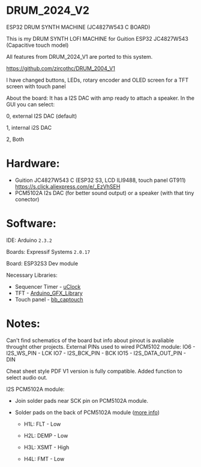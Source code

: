 # DRUM_2024_V2

ESP32 DRUM SYNTH MACHINE (JC4827W543 C BOARD)

This is my DRUM SYNTH LOFI MACHINE for Guition ESP32 JC4827W543 (Capacitive touch model)

All features from DRUM_2024_V1 are ported to this system.

https://github.com/zircothc/DRUM_2004_V1

I have changed buttons, LEDs, rotary encoder and OLED screen for a TFT screen with touch panel
 

About the board:
It has a I2S DAC with amp ready to attach a speaker.
In the GUI you can select:

0, external I2S DAC (default)

1, internal i2S DAC

2, Both


# Hardware:

- Guition JC4827W543 C (ESP32 S3, LCD ILI9488, touch panel GT911)
  https://s.click.aliexpress.com/e/_EzVhSEH
- PCM5102A I2s DAC (for better sound output) or a speaker (with that tiny conector)

# Software:

IDE:
Arduino `2.3.2`

Boards:
Expressif Systems `2.0.17`

Board: ESP32S3 Dev module

Necessary Libraries:

- Sequencer Timer - [uClock](https://github.com/midilab/uClock)
- TFT - [Arduino_GFX_Library](https://github.com/moononournation/Arduino_GFX)
- Touch panel - [bb_captouch](https://github.com/bitbank2/bb_captouch)

# Notes:

Can't find schematics of the board but info about pinout is avaliable throught other projects.
External PINs used to wired PCM5102 module:
IO6 - I2S_WS_PIN - LCK
IO7 - I2S_BCK_PIN - BCK
IO15 - I2S_DATA_OUT_PIN - DIN

Cheat sheet style PDF V1 version is fully compatible. Added function to select audio out.

I2S PCM5102A module:
- Join solder pads near SCK pin on PCM5102A module.
- Solder pads on the back of PCM5102A module ([more info](https://github.com/pschatzmann/ESP32-A2DP/wiki/External-DAC#pcm5102-dac))
  
  - H1L: FLT - Low
  
  - H2L: DEMP - Low
  
  - H3L: XSMT - High
  
  - H4L: FMT - Low
 
    
